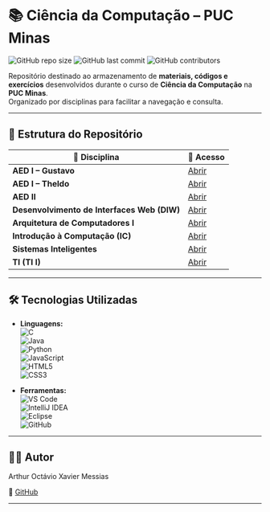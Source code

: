 # 📚 Ciência da Computação – PUC Minas

![GitHub repo size](https://img.shields.io/github/repo-size/Kimadzn/CC_PUC-MG?color=blue&style=for-the-badge)
![GitHub last commit](https://img.shields.io/github/last-commit/Kimadzn/CC_PUC-MG?color=green&style=for-the-badge)
![GitHub contributors](https://img.shields.io/github/contributors/Kimadzn/CC_PUC-MG?color=yellow&style=for-the-badge)

Repositório destinado ao armazenamento de **materiais, códigos e exercícios** desenvolvidos durante o curso de **Ciência da Computação** na **PUC Minas**.  
Organizado por disciplinas para facilitar a navegação e consulta.

---

## 📂 Estrutura do Repositório

| 📖 Disciplina | 🔗 Acesso |
|--------------|-----------|
| **AED I – Gustavo** | [Abrir](https://github.com/Kimadzn/CC_PUC-MG/tree/a0636a5fb39786aa6585cf1bf4454fc7b31bff52/2024/Estruturas%20de%20Dados%20e%20Algoritmos%20I-II/AEDI) |
| **AED I – Theldo** | [Abrir](https://github.com/Kimadzn/CC_PUC-MG/tree/a0636a5fb39786aa6585cf1bf4454fc7b31bff52/2024/Estruturas%20de%20Dados%20e%20Algoritmos%20I-II/AEDI) |
| **AED II** | [Abrir]([./AEDII](https://github.com/Kimadzn/CC_PUC-MG/tree/a0636a5fb39786aa6585cf1bf4454fc7b31bff52/2024/Estruturas%20de%20Dados%20e%20Algoritmos%20I-II/AEDII)) |
| **Desenvolvimento de Interfaces Web (DIW)** | [Abrir]([./DIW](https://github.com/Kimadzn/CC_PUC-MG/tree/a0636a5fb39786aa6585cf1bf4454fc7b31bff52/2024/DesignEInterfaceWeb-TrabalhoApiJogos)) |
| **Arquitetura de Computadores I** | [Abrir](https://github.com/Kimadzn/CC_PUC-MG/tree/a0636a5fb39786aa6585cf1bf4454fc7b31bff52/2024/Arquitetura%20de%20Computadores%20I-II) |
| **Introdução à Computação (IC)** | [Abrir]([./IC](https://github.com/Kimadzn/CC_PUC-MG/tree/a0636a5fb39786aa6585cf1bf4454fc7b31bff52/2024/Inicia%C3%A7%C3%A3oAComputa%C3%A7%C3%A3oIC-WebsitePessoal)) |
| **Sistemas Inteligentes** | [Abrir]([./Sistemas%20Inteligentes](https://github.com/Kimadzn/CC_PUC-MG/tree/a0636a5fb39786aa6585cf1bf4454fc7b31bff52/2024/Sistemas-Inteligentes)) |
| **TI (TI I)** | [Abrir]([./TI1](https://github.com/Kimadzn/CC_PUC-MG/tree/a0636a5fb39786aa6585cf1bf4454fc7b31bff52/2024/Trabalho%20Interdisciplinar%20I-II-III)) |

---

## 🛠️ Tecnologias Utilizadas

- **Linguagens:**  
  ![C](https://img.shields.io/badge/C-00599C?style=for-the-badge&logo=c&logoColor=white)  
  ![Java](https://img.shields.io/badge/Java-ED8B00?style=for-the-badge&logo=java&logoColor=white)  
  ![Python](https://img.shields.io/badge/Python-3776AB?style=for-the-badge&logo=python&logoColor=white)  
  ![JavaScript](https://img.shields.io/badge/JavaScript-F7DF1E?style=for-the-badge&logo=javascript&logoColor=black)  
  ![HTML5](https://img.shields.io/badge/HTML5-E34F26?style=for-the-badge&logo=html5&logoColor=white)  
  ![CSS3](https://img.shields.io/badge/CSS3-1572B6?style=for-the-badge&logo=css3&logoColor=white)  

- **Ferramentas:**  
  ![VS Code](https://img.shields.io/badge/VSCode-0078d7?style=for-the-badge&logo=visual%20studio%20code&logoColor=white)  
  ![IntelliJ IDEA](https://img.shields.io/badge/IntelliJ_IDEA-000000?style=for-the-badge&logo=intellij-idea&logoColor=white)  
  ![Eclipse](https://img.shields.io/badge/Eclipse-2C2255?style=for-the-badge&logo=eclipse&logoColor=white)  
  ![GitHub](https://img.shields.io/badge/GitHub-181717?style=for-the-badge&logo=github&logoColor=white)  

---

## 👨‍💻 Autor
Arthur Octávio Xavier Messias  

📎 [GitHub](https://github.com/ArthurOctavioXavierMessias)  

---
